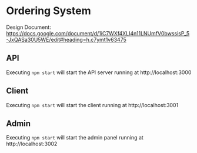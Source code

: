# Ordering System

Design Document: https://docs.google.com/document/d/1iC7WXf4XLI4n11LNUmfV0bwssisP_5-JxQASa30U5WE/edit#heading=h.c7ymt1v63475


## API

Executing `npm start` will start the API server running at http://localhost:3000

## Client

Executing `npm start` will start the client running at http://localhost:3001

## Admin

Executing `npm start` will start the admin panel running at http://localhost:3002
